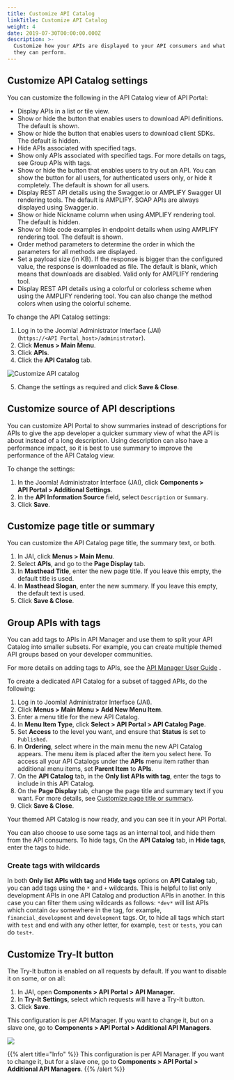 ```yaml
---
title: Customize API Catalog
linkTitle: Customize API Catalog
weight: 4
date: 2019-07-30T00:00:00.000Z
description: >-
  Customize how your APIs are displayed to your API consumers and what actions
  they can perform.
---
```


## Customize API Catalog settings

You can customize the following in the API Catalog view of API Portal:

* Display APIs in a list or tile view.
* Show or hide the button that enables users to download API definitions. The default is shown.
* Show or hide the button that enables users to download client SDKs. The default is hidden.
* Hide APIs associated with specified tags.
* Show only APIs associated with specified tags. For more details on tags, see Group APIs with tags.
* Show or hide the button that enables users to try out an API. You can show the button for all users, for authenticated users only, or hide it completely. The default is shown for all users.
* Display REST API details using the Swagger.io or AMPLIFY Swagger UI rendering tools. The default is AMPLIFY. SOAP APIs are always displayed using Swagger.io.
* Show or hide Nickname column when using AMPLIFY rendering tool. The default is hidden.
* Show or hide code examples in endpoint details when using AMPLIFY rendering tool. The default is shown.
* Order method parameters to determine the order in which the parameters for all methods are displayed.
* Set a payload size (in KB). If the response is bigger than the configured value, the response is downloaded as file. The default is blank, which means that downloads are disabled. Valid only for AMPLIFY rendering tool.
* Display REST API details using a colorful or colorless scheme when using the AMPLIFY rendering tool. You can also change the method colors when using the colorful scheme.

To change the API Catalog settings:

1. Log in to the Joomla! Administrator Interface (JAI) (`https://<API Portal_host>/administrator`).
2. Click **Menus > Main Menu**.
3. Click **APIs**.
4. Click the **API Catalog** tab.

![Customize API catalog](/Images/uploads/apiportal-jai-customize-api-catalog.png)

5. Change the settings as required and click **Save & Close**.


## Customize source of API descriptions

You can customize API Portal to show summaries instead of descriptions for APIs to give the app developer a quicker summary view of what the API is about instead of a long description. Using description can also have a performance impact, so it is best to use summary to improve the performance of the API Catalog view.

To change the settings:

1. In the Joomla! Administrator Interface (JAI), click **Components > API Portal > Additional Settings**.
2. In the **API Information Source** field, select `Description` or `Summary`.
3. Click **Save**.

## Customize page title or summary

You can customize the API Catalog page title, the summary text, or both.

1. In JAI, click **Menus > Main Menu**.
2. Select **APIs**, and go to the **Page Display** tab.
3. In **Masthead Title**, enter the new page title. If you leave this empty, the default title is used.
4. In **Masthead Slogan**, enter the new summary. If you leave this empty, the default text is used.
5. Click **Save & Close**.

## Group APIs with tags

You can add tags to APIs in API Manager and use them to split your API Catalog into smaller subsets. For example, you can create multiple themed API groups based on your developer communities.

For more details on adding tags to APIs, see the [API Manager User Guide](/bundle/APIManager_77_APIMgmtGuide_allOS_en_HTML5/) .

To create a dedicated API Catalog for a subset of tagged APIs, do the following:

1. Log in to Joomla! Administrator Interface (JAI).
2. Click **Menus > Main Menu > Add New Menu Item**.
3. Enter a menu title for the new API Catalog.
4. In **Menu Item Type**, click **Select > API Portal > API Catalog Page**.
5. Set **Access** to the level you want, and ensure that **Status** is set to `Published`.
6. In **Ordering**, select where in the main menu the new API Catalog appears. The menu item is placed after the item you select here.
   To access all your API Catalogs under the **APIs** menu item rather than additional menu items, set **Parent Item** to **APIs**.
7. On the **API Catalog** tab, in the **Only list APIs with tag**, enter the tags to include in this API Catalog.
8. On the **Page Display** tab, change the page title and summary text if you want. For more details, see [Customize page title or summary](#customize-page-title-or-summary).
9. Click **Save & Close**.

Your themed API Catalog is now ready, and you can see it in your API Portal.

You can also choose to use some tags as an internal tool, and hide them from the API consumers. To hide tags, On the **API Catalog** tab, in **Hide tags**, enter the tags to hide.

### Create tags with wildcards

In both **Only list APIs with tag** and **Hide tags** options on **API Catalog** tab, you can add tags using the `*` and `+` wildcards. This is helpful to list only development APIs in one API Catalog and production APIs in another. In this case you can filter them using wildcards as follows: `*dev*` will list APIs which contain `dev` somewhere in the tag, for example, `financial_development` and `development` tags. Or, to hide all tags which start with `test` and end with any other letter, for example, `test` or `tests`, you can do `test+`.

## Customize Try-It button

The Try-It button is enabled on all requests by default. If you want to disable it on some, or on all:

1. In JAI, open **Components > API Portal > API Manager.**
2. In **Try-It Settings**, select which requests will have a Try-It button. 
3. Click **Save**.

This configuration is per API Manager. If you want to change it, but on a slave one, go to **Components > API Portal > Additional API Managers**.

![](/Images/uploads/api-manager-try-it-settings.png)

{{% alert title="Info" %}}
This configuration is per API Manager. If you want to change it, but for a slave one, go to **Components > API Portal > Additional API Managers**.
{{% /alert %}}
